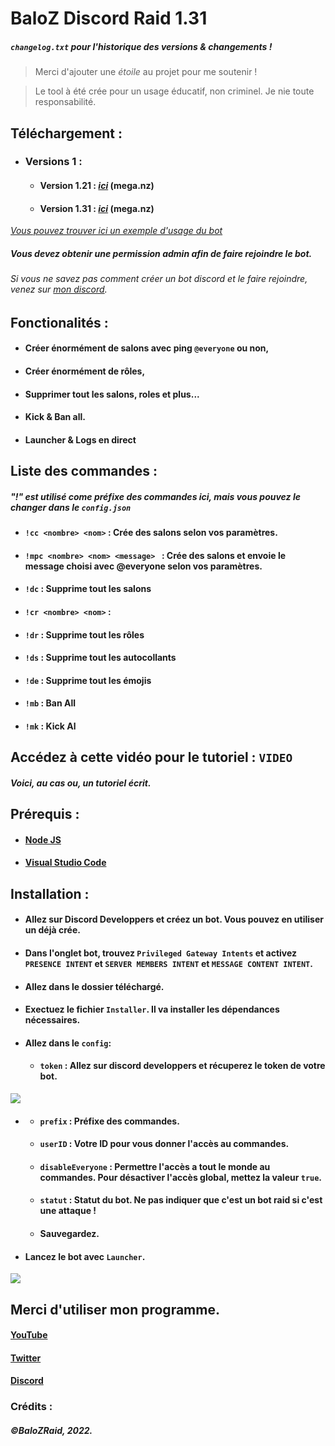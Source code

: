 # BaloZ Discord Raid 1.31
##### *`changelog.txt` pour l'historique des versions & changements !* 
> Merci d'ajouter une *étoile* au projet pour me soutenir !

> Le tool à été crée pour un usage éducatif, non criminel. Je nie toute responsabilité.

## Téléchargement :
- ### Versions 1 :
   - #### Version 1.21 : [*ici*](https://mega.nz/file/utIFxaAC#S__WVz23Xx5QjKSfAPrHHJQNe0U5onINlgSdUXAasq4) (mega.nz)
   - #### Version 1.31 : [*ici*](https://mega.nz/file/m4wDiB5R#pAe9WmsLpMqFvy-4tIDH1_XSbm86NaiI4MJtkbLkBKA) (mega.nz)

[*Vous pouvez trouver ici un exemple d'usage du bot*](https://youtu.be/fTIbYY5cihk)
##### *Vous devez obtenir une permission admin afin de faire rejoindre le bot.*
###### *Si vous ne savez pas comment créer un bot discord et le faire rejoindre, venez sur* [*mon discord*](https://discord.gg/zWPpBabVSe)*.*

## Fonctionalités : 
- #### Créer énormément de salons avec ping `@everyone` ou non, 
- #### Créer énormément de rôles,
- #### Supprimer tout les salons, roles et plus...
- #### Kick & Ban all.
- #### Launcher & Logs en direct

## Liste des commandes :
##### "!" est utilisé come préfixe des commandes ici, mais vous pouvez le changer dans le `config.json`
- #### `!cc <nombre> <nom>` : Crée des salons selon vos paramètres.
- #### `!mpc <nombre> <nom> <message> ` : Crée des salons et envoie le message choisi avec @everyone selon vos paramètres.
- #### `!dc` : Supprime tout les salons
- #### `!cr <nombre> <nom>` :
- #### `!dr` : Supprime tout les rôles
- #### `!ds` : Supprime tout les autocollants
- #### `!de` : Supprime tout les émojis
- #### `!mb` : Ban All 
- #### `!mk` : Kick Al

## Accédez à cette vidéo pour le tutoriel : `VIDEO` 

##### Voici, au cas ou, un tutoriel écrit.

## Prérequis : 
 - #### [Node JS](https://nodejs.org/en/download/)
 - #### [Visual Studio Code](https://code.visualstudio.com/Download)

## Installation :
- #### Allez sur Discord Developpers et créez un bot. Vous pouvez en utiliser un déjà crée.
- #### Dans l'onglet bot, trouvez `Privileged Gateway Intents` et activez `PRESENCE INTENT` et `SERVER MEMBERS INTENT` et `MESSAGE CONTENT INTENT`.
- #### Allez dans le dossier téléchargé.
- #### Exectuez le fichier `Installer`. Il va installer les dépendances nécessaires.
- #### Allez dans le `config`:
    - #### `token` : Allez sur discord developpers et récuperez le token de votre bot.
![](https://i.imgur.com/adKT80V.png)
 - ####
    - #### `prefix` : Préfixe des commandes.
    - #### `userID` : Votre ID pour vous donner l'accès au commandes.
    - #### `disableEveryone` : Permettre l'accès a tout le monde au commandes. Pour désactiver l'accès global, mettez la valeur `true`.
    - #### `statut` : Statut du bot. Ne pas indiquer que c'est un bot raid si c'est une attaque ! 
    - #### Sauvegardez.
- #### Lancez le bot avec `Launcher`.

![](https://i.imgur.com/zV1eRNc.png)

## Merci d'utiliser mon programme.

#### [YouTube](https://www.youtube.com/c/BaloZ)
#### [Twitter](https://www.twitter.com/officialbaloz)
#### [Discord](https://discord.gg/zWPpBabVSe)

### Crédits : 
##### ©BaloZRaid, 2022.
